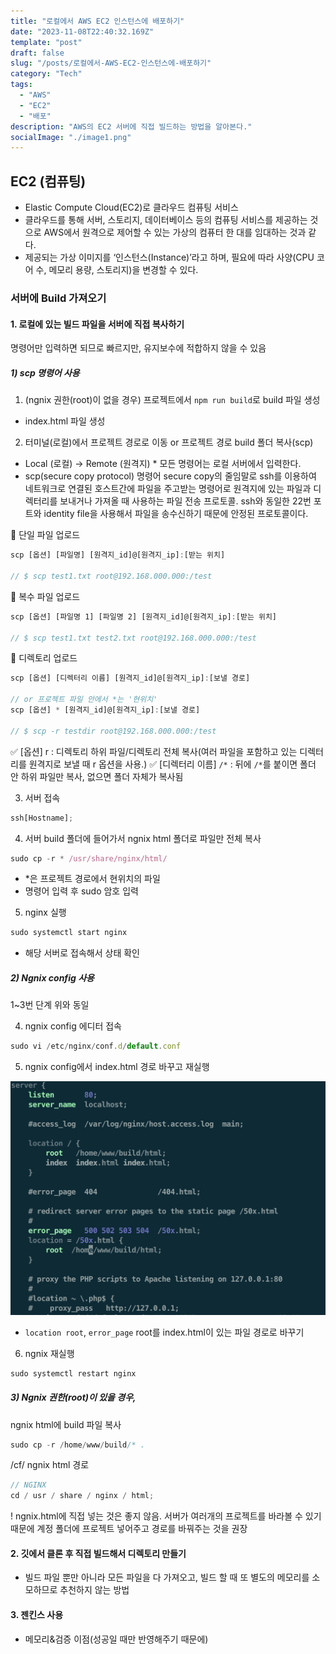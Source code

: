 ```yaml
---
title: "로컬에서 AWS EC2 인스턴스에 배포하기"
date: "2023-11-08T22:40:32.169Z"
template: "post"
draft: false
slug: "/posts/로컬에서-AWS-EC2-인스턴스에-배포하기"
category: "Tech"
tags:
  - "AWS"
  - "EC2"
  - "배포"
description: "AWS의 EC2 서버에 직접 빌드하는 방법을 알아본다."
socialImage: "./image1.png"
---
```


## EC2 (컴퓨팅)

- Elastic Compute Cloud(EC2)로 클라우드 컴퓨팅 서비스
- 클라우드를 통해 서버, 스토리지, 데이터베이스 등의 컴퓨팅 서비스를 제공하는 것으로 AWS에서 원격으로 제어할 수 있는 가상의 컴퓨터 한 대를 임대하는 것과 같다.
- 제공되는 가상 이미지를 ‘인스턴스(Instance)’라고 하며, 필요에 따라 사양(CPU 코어 수, 메모리 용량, 스토리지)을 변경할 수 있다.

### 서버에 Build 가져오기

#### 1. 로컬에 있는 빌드 파일을 서버에 직접 복사하기

명령어만 입력하면 되므로 빠르지만, 유지보수에 적합하지 않을 수 있음

##### 1) scp 명령어 사용

1. (ngnix 권한(root)이 없을 경우) 프로젝트에서 `npm run build`로 build 파일 생성

- index.html 파일 생성

2. 터미널(로컬)에서 프로젝트 경로로 이동 or 프로젝트 경로 build 폴더 복사(scp)

- Local (로컬) → Remote (원격지) \* 모든 명령어는 로컬 서버에서 입력한다.
- scp(secure copy protocol) 명령어
  secure copy의 줄임말로 ssh를 이용하여 네트워크로 연결된 호스트간에 파일을 주고받는 명령어로 원격지에 있는 파일과 디렉터리를 보내거나 가져올 때 사용하는 파일 전송 프로토콜.
  ssh와 동일한 22번 포트와 identity file을 사용해서 파일을 송수신하기 때문에 안정된 프로토콜이다.

📌 단일 파일 업로드

```jsx
scp [옵션] [파일명] [원격지_id]@[원격지_ip]:[받는 위치]

// $ scp test1.txt root@192.168.000.000:/test
```

📌 복수 파일 업로드

```jsx
scp [옵션] [파일명 1] [파일명 2] [원격지_id]@[원격지_ip]:[받는 위치]

// $ scp test1.txt test2.txt root@192.168.000.000:/test
```

📌 디렉토리 업로드

```jsx
scp [옵션] [디렉터리 이름] [원격지_id]@[원격지_ip]:[보낼 경로]

// or 프로젝트 파일 안에서 *는 '현위치'
scp [옵션] * [원격지_id]@[원격지_ip]:[보낼 경로]

// $ scp -r testdir root@192.168.000.000:/test
```

✅ [옵션] r : 디렉토리 하위 파일/디렉토리 전체 복사(여러 파일을 포함하고 있는 디렉터리를 원격지로 보낼 때 r 옵션을 사용.)
✅ [디렉터리 이름] `/*` : 뒤에 `/*`를 붙이면 폴더 안 하위 파일만 복사, 없으면 폴더 자체가 복사됨

3. 서버 접속

```jsx
ssh[Hostname];
```

4. 서버 build 폴더에 들어가서 ngnix html 폴더로 파일만 전체 복사

```jsx
sudo cp -r * /usr/share/nginx/html/
```

- \*은 프로젝트 경로에서 현위치의 파일
- 명령어 입력 후 sudo 암호 입력

5. nginx 실행

```jsx
sudo systemctl start nginx
```

- 해당 서버로 접속해서 상태 확인

##### 2) Ngnix config 사용

1~3번 단계 위와 동일

4. ngnix config 에디터 접속

```jsx
sudo vi /etc/nginx/conf.d/default.conf
```

5. ngnix config에서 index.html 경로 바꾸고 재실행

![image1.png](./image1.png)

- `location root`, `error_page` root를 index.html이 있는 파일 경로로 바꾸기

6. ngnix 재실행

```jsx
sudo systemctl restart nginx
```

##### 3) Ngnix 권한(root)이 있을 경우,

ngnix html에 build 파일 복사

```jsx
sudo cp -r /home/www/build/* .
```

/cf/ ngnix html 경로

```jsx
// NGINX
cd / usr / share / nginx / html;
```

! ngnix.html에 직접 넣는 것은 좋지 않음. 서버가 여러개의 프로젝트를 바라볼 수 있기 때문에 계정 폴더에 프로젝트 넣어주고 경로를 바꿔주는 것을 권장

#### 2. 깃에서 클론 후 직접 빌드해서 디렉토리 만들기

- 빌드 파일 뿐만 아니라 모든 파일을 다 가져오고, 빌드 할 때 또 별도의 메모리를 소모하므로 추천하지 않는 방법

#### 3. 젠킨스 사용

- 메모리&검증 이점(성공일 때만 반영해주기 때문에)
